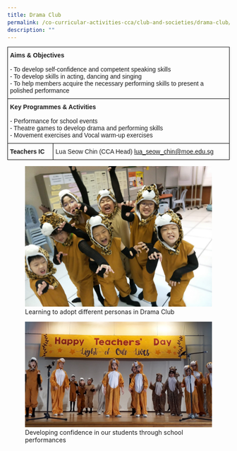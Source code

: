```yaml
---
title: Drama Club
permalink: /co-curricular-activities-cca/club-and-societies/drama-club/
description: ""
---
```

<style type="text/css">
.tg  {border-collapse:collapse;border-spacing:0;}
.tg td{border-color:black;border-style:solid;border-width:1px;font-family:Arial, sans-serif;font-size:14px;
  overflow:hidden;padding:10px 5px;word-break:normal;}
.tg th{border-color:black;border-style:solid;border-width:1px;font-family:Arial, sans-serif;font-size:14px;
  font-weight:normal;overflow:hidden;padding:10px 5px;word-break:normal;}
.tg .tg-0lax{text-align:left;vertical-align:top}
</style>
<table class="tg">
<thead>
  <tr>
    <th class="tg-0lax" colspan="2"><span style="font-weight:700;font-style:normal">Aims &amp; Objectives</span><br><br><span style="font-weight:normal">- To develop self-confidence and competent speaking skills</span><br><span style="font-weight:normal">- To develop skills in acting, dancing and singing</span><br><span style="font-weight:normal">- To help members acquire the necessary performing skills to present a polished performance</span></th>
  </tr>
</thead>
<tbody>
  <tr>
    <td class="tg-0lax" colspan="2"><span style="font-weight:bold">Key Programmes &amp; Activities</span><br><br>- Performance for school events<br>- Theatre games to develop drama and performing skills<br>- Movement exercises and Vocal warm-up exercises<br></td>
  </tr>
  <tr>
    <td class="tg-0lax"><span style="font-weight:bold;font-style:normal">Teachers IC</span></td>
    <td class="tg-0lax"><span style="font-weight:400;font-style:normal">Lua Seow Chin (CCA Head) </span><a href="mailto:lua_seow_chin@moe.edu.sg" target="_blank" rel="noopener noreferrer">lua_seow_chin@moe.edu.sg</a><br></td>
  </tr>
</tbody>
</table>

<figure>
<img src="/images/Adopt%20different%20personas%20at%20Drama%20Club.jpg">
<figcaption>Learning to adopt different personas in Drama Club</figcaption>
</figure>

<figure>
<img src="/images/School%20Performances%20during%20Teachers%20Day.jpg">
<figcaption>Developing confidence in our students through school performances</figcaption>
</figure>

